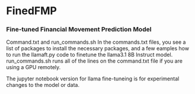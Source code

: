 # FinedFMP

### Fine-tuned Financial Movement Prediction Model

Command.txt and run_commands.sh
In the commands.txt files, you see a list of packages to install the necessary packages, and a few eamples how to run the llamaft.py code to finetune the llama3.1 8B Instruct model. run_commands.sh runs all of the lines on the command.txt file if you are using a GPU remotely.

The jupyter notebook version for llama fine-tuneing is for experimental changes to the model or data.